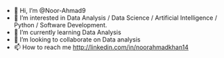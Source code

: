 - 👋 Hi, I’m @Noor-Ahmad9
- 👀 I’m interested in Data Analysis / Data Science / Artificial Intelligence / Python / Software Development. 
- 🌱 I’m currently learning Data Analysis
- 💞️ I’m looking to collaborate on Data analysis
- 📫 How to reach me http://linkedin.com/in/noorahmadkhan14

<!---
Noor-Ahmad9/Noor-Ahmad9 is a ✨ special ✨ repository because its `README.md` (this file) appears on your GitHub profile.
You can click the Preview link to take a look at your changes.
--->
